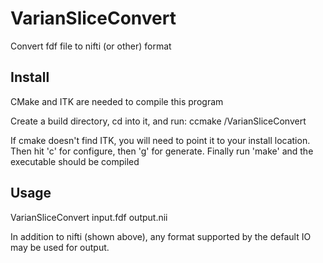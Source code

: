 # VarianSliceConvert
Convert fdf file to nifti (or other) format

## Install
CMake and ITK are needed to compile this program

Create a build directory, cd into it, and run: ccmake <PATH>/VarianSliceConvert

If cmake doesn't find ITK, you will need to point it to your install location. Then hit 'c' for configure, then 'g' for generate. Finally run 'make' and the executable should be compiled


## Usage
VarianSliceConvert input.fdf output.nii

In addition to nifti (shown above), any format supported by the default IO may be used for output.
